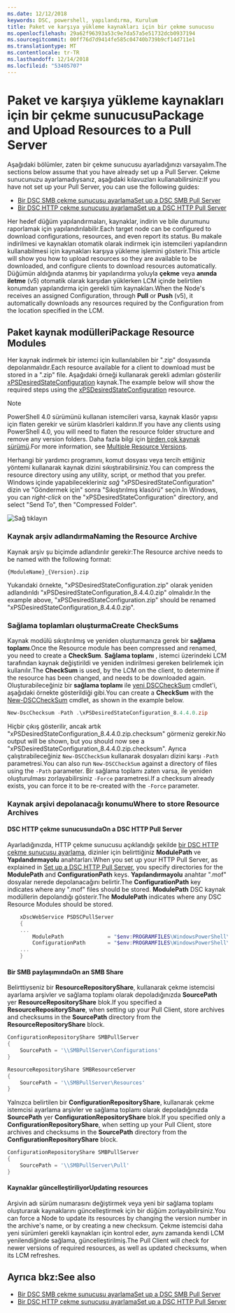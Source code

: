 ```yaml
---
ms.date: 12/12/2018
keywords: DSC, powershell, yapılandırma, Kurulum
title: Paket ve karşıya yükleme kaynakları için bir çekme sunucusu
ms.openlocfilehash: 29a62f96393a53c9e7da57a5e51732dcb0937194
ms.sourcegitcommit: 00ff76d7d9414fe585c04740b739b9cf14d711e1
ms.translationtype: MT
ms.contentlocale: tr-TR
ms.lasthandoff: 12/14/2018
ms.locfileid: "53405707"
---
```

# <a name="package-and-upload-resources-to-a-pull-server"></a><span data-ttu-id="c4d8b-103">Paket ve karşıya yükleme kaynakları için bir çekme sunucusu</span><span class="sxs-lookup"><span data-stu-id="c4d8b-103">Package and Upload Resources to a Pull Server</span></span>

<span data-ttu-id="c4d8b-104">Aşağıdaki bölümler, zaten bir çekme sunucusu ayarladığınızı varsayalım.</span><span class="sxs-lookup"><span data-stu-id="c4d8b-104">The sections below assume that you have already set up a Pull Server.</span></span> <span data-ttu-id="c4d8b-105">Çekme sunucunuzu ayarlamadıysanız, aşağıdaki kılavuzları kullanabilirsiniz:</span><span class="sxs-lookup"><span data-stu-id="c4d8b-105">If you have not set up your Pull Server, you can use the following guides:</span></span>

- [<span data-ttu-id="c4d8b-106">Bir DSC SMB çekme sunucusu ayarlama</span><span class="sxs-lookup"><span data-stu-id="c4d8b-106">Set up a DSC SMB Pull Server</span></span>](pullServerSmb.md)
- [<span data-ttu-id="c4d8b-107">Bir DSC HTTP çekme sunucusu ayarlama</span><span class="sxs-lookup"><span data-stu-id="c4d8b-107">Set up a DSC HTTP Pull Server</span></span>](pullServer.md)

<span data-ttu-id="c4d8b-108">Her hedef düğüm yapılandırmaları, kaynaklar, indirin ve bile durumunu raporlamak için yapılandırılabilir.</span><span class="sxs-lookup"><span data-stu-id="c4d8b-108">Each target node can be configured to download configurations, resources, and even report its status.</span></span> <span data-ttu-id="c4d8b-109">Bu makale indirilmesi ve kaynakları otomatik olarak indirmek için istemcileri yapılandırın kullanabilmesi için kaynakları karşıya yükleme işlemini gösterir.</span><span class="sxs-lookup"><span data-stu-id="c4d8b-109">This article will show you how to upload resources so they are available to be downloaded, and configure clients to download resources automatically.</span></span> <span data-ttu-id="c4d8b-110">Düğümün aldığında atanmış bir yapılandırma yoluyla **çekme** veya **anında iletme** (v5) otomatik olarak karşıdan yüklerken LCM içinde belirtilen konumdan yapılandırma için gerekli tüm kaynakları.</span><span class="sxs-lookup"><span data-stu-id="c4d8b-110">When the Node's receives an assigned Configuration, through **Pull** or **Push** (v5), it automatically downloads any resources required by the Configuration from the location specified in the LCM.</span></span>

## <a name="package-resource-modules"></a><span data-ttu-id="c4d8b-111">Paket kaynak modülleri</span><span class="sxs-lookup"><span data-stu-id="c4d8b-111">Package Resource Modules</span></span>

<span data-ttu-id="c4d8b-112">Her kaynak indirmek bir istemci için kullanılabilen bir ".zip" dosyasında depolanmalıdır.</span><span class="sxs-lookup"><span data-stu-id="c4d8b-112">Each resource available for a client to download must be stored in a ".zip" file.</span></span> <span data-ttu-id="c4d8b-113">Aşağıdaki örneği kullanarak gerekli adımları gösterilir [xPSDesiredStateConfiguration](https://www.powershellgallery.com/packages/xPSDesiredStateConfiguration/8.4.0.0) kaynak.</span><span class="sxs-lookup"><span data-stu-id="c4d8b-113">The example below will show the required steps using the [xPSDesiredStateConfiguration](https://www.powershellgallery.com/packages/xPSDesiredStateConfiguration/8.4.0.0) resource.</span></span>

> [!NOTE]
> <span data-ttu-id="c4d8b-114">PowerShell 4.0 sürümünü kullanan istemcileri varsa, kaynak klasör yapısı için flaten gerekir ve sürüm klasörleri kaldırın.</span><span class="sxs-lookup"><span data-stu-id="c4d8b-114">If you have any clients using PowerShell 4.0, you will need to flaten the resource folder structure and remove any version folders.</span></span> <span data-ttu-id="c4d8b-115">Daha fazla bilgi için [birden çok kaynak sürümü](../configurations/import-dscresource.md#multiple-resource-versions).</span><span class="sxs-lookup"><span data-stu-id="c4d8b-115">For more information, see [Multiple Resource Versions](../configurations/import-dscresource.md#multiple-resource-versions).</span></span>

<span data-ttu-id="c4d8b-116">Herhangi bir yardımcı programını, komut dosyası veya tercih ettiğiniz yöntemi kullanarak kaynak dizini sıkıştırabilirsiniz.</span><span class="sxs-lookup"><span data-stu-id="c4d8b-116">You can compress the resource directory using any utility, script, or method that you prefer.</span></span> <span data-ttu-id="c4d8b-117">Windows içinde yapabilecekleriniz *sağ* "xPSDesiredStateConfiguration" dizin ve "Göndermek için" sonra "Sıkıştırılmış klasörü" seçin.</span><span class="sxs-lookup"><span data-stu-id="c4d8b-117">In Windows, you can *right-click* on the "xPSDesiredStateConfiguration" directory, and select "Send To", then "Compressed Folder".</span></span>

![Sağ tıklayın](../media/right-click.gif)

### <a name="naming-the-resource-archive"></a><span data-ttu-id="c4d8b-119">Kaynak arşiv adlandırma</span><span class="sxs-lookup"><span data-stu-id="c4d8b-119">Naming the Resource Archive</span></span>

<span data-ttu-id="c4d8b-120">Kaynak arşiv şu biçimde adlandırılır gerekir:</span><span class="sxs-lookup"><span data-stu-id="c4d8b-120">The Resource archive needs to be named with the following format:</span></span>

```
{ModuleName}_{Version}.zip
```

<span data-ttu-id="c4d8b-121">Yukarıdaki örnekte, "xPSDesiredStateConfiguration.zip" olarak yeniden adlandırıldı "xPSDesiredStateConfiguration_8.4.4.0.zip" olmalıdır.</span><span class="sxs-lookup"><span data-stu-id="c4d8b-121">In the example above, "xPSDesiredStateConfiguration.zip" should be renamed "xPSDesiredStateConfiguration_8.4.4.0.zip".</span></span>

### <a name="create-checksums"></a><span data-ttu-id="c4d8b-122">Sağlama toplamları oluşturma</span><span class="sxs-lookup"><span data-stu-id="c4d8b-122">Create CheckSums</span></span>

<span data-ttu-id="c4d8b-123">Kaynak modülü sıkıştırılmış ve yeniden oluşturmanıza gerek bir **sağlama toplamı**.</span><span class="sxs-lookup"><span data-stu-id="c4d8b-123">Once the Resource module has been compressed and renamed, you need to create a **CheckSum**.</span></span>  <span data-ttu-id="c4d8b-124">**Sağlama toplamı** , istemci üzerindeki LCM tarafından kaynak değiştirildi ve yeniden indirilmesi gereken belirlemek için kullanılır.</span><span class="sxs-lookup"><span data-stu-id="c4d8b-124">The **CheckSum** is used, by the LCM on the client, to determine if the resource has been changed, and needs to be downloaded again.</span></span> <span data-ttu-id="c4d8b-125">Oluşturabileceğiniz bir **sağlama toplamı** ile [yeni DSCCheckSum](/powershell/module/PSDesiredStateConfiguration/New-DSCCheckSum) cmdlet'i, aşağıdaki örnekte gösterildiği gibi.</span><span class="sxs-lookup"><span data-stu-id="c4d8b-125">You can create a **CheckSum** with the [New-DSCCheckSum](/powershell/module/PSDesiredStateConfiguration/New-DSCCheckSum) cmdlet, as shown in the example below.</span></span>

```powershell
New-DscChecksum -Path .\xPSDesiredStateConfiguration_8.4.4.0.zip
```

<span data-ttu-id="c4d8b-126">Hiçbir çıkış gösterilir, ancak artık "xPSDesiredStateConfiguration_8.4.4.0.zip.checksum" görmeniz gerekir.</span><span class="sxs-lookup"><span data-stu-id="c4d8b-126">No output will be shown, but you should now see a "xPSDesiredStateConfiguration_8.4.4.0.zip.checksum".</span></span> <span data-ttu-id="c4d8b-127">Ayrıca çalıştırabileceğiniz `New-DSCCheckSum` kullanarak dosyaları dizini karşı `-Path` parametresi.</span><span class="sxs-lookup"><span data-stu-id="c4d8b-127">You can also run `New-DSCCheckSum` against a directory of files using the `-Path` parameter.</span></span> <span data-ttu-id="c4d8b-128">Bir sağlama toplamı zaten varsa, ile yeniden oluşturulması zorlayabilirsiniz `-Force` parametresi.</span><span class="sxs-lookup"><span data-stu-id="c4d8b-128">If a checksum already exists, you can force it to be re-created with the `-Force` parameter.</span></span>

### <a name="where-to-store-resource-archives"></a><span data-ttu-id="c4d8b-129">Kaynak arşivi depolanacağı konumu</span><span class="sxs-lookup"><span data-stu-id="c4d8b-129">Where to store Resource Archives</span></span>

#### <a name="on-a-dsc-http-pull-server"></a><span data-ttu-id="c4d8b-130">DSC HTTP çekme sunucusunda</span><span class="sxs-lookup"><span data-stu-id="c4d8b-130">On a DSC HTTP Pull Server</span></span>

<span data-ttu-id="c4d8b-131">Ayarladığınızda, HTTP çekme sunucusu açıklandığı şekilde [bir DSC HTTP çekme sunucusu ayarlama](pullServer.md), dizinler için belirttiğiniz **ModulePath** ve **Yapılandırmayolu** anahtarları.</span><span class="sxs-lookup"><span data-stu-id="c4d8b-131">When you set up your HTTP Pull Server, as explained in [Set up a DSC HTTP Pull Server](pullServer.md), you specify directories for the **ModulePath** and **ConfigurationPath** keys.</span></span> <span data-ttu-id="c4d8b-132">**Yapılandırmayolu** anahtar ".mof" dosyalar nerede depolanacağını belirtir.</span><span class="sxs-lookup"><span data-stu-id="c4d8b-132">The **ConfigurationPath** key indicates where any ".mof" files should be stored.</span></span> <span data-ttu-id="c4d8b-133">**ModulePath** DSC kaynak modüllerin depolandığı gösterir.</span><span class="sxs-lookup"><span data-stu-id="c4d8b-133">The **ModulePath** indicates where any DSC Resource Modules should be stored.</span></span>

```powershell
    xDscWebService PSDSCPullServer
    {
    ...
        ModulePath              = "$env:PROGRAMFILES\WindowsPowerShell\DscService\Modules"
        ConfigurationPath       = "$env:PROGRAMFILES\WindowsPowerShell\DscService\Configuration"
    ...
    }

```

#### <a name="on-an-smb-share"></a><span data-ttu-id="c4d8b-134">Bir SMB paylaşımında</span><span class="sxs-lookup"><span data-stu-id="c4d8b-134">On an SMB Share</span></span>

<span data-ttu-id="c4d8b-135">Belirttiyseniz bir **ResourceRepositoryShare**, kullanarak çekme istemcisi ayarlama arşivler ve sağlama toplamı olarak depoladığınızda **SourcePath** yer **ResourceRepositoryShare** blok.</span><span class="sxs-lookup"><span data-stu-id="c4d8b-135">If you specified a **ResourceRepositoryShare**, when setting up your Pull Client, store archives and checksums in the **SourcePath** directory from the **ResourceRepositoryShare** block.</span></span>

```powershell
ConfigurationRepositoryShare SMBPullServer
{
    SourcePath = '\\SMBPullServer\Configurations'
}

ResourceRepositoryShare SMBResourceServer
{
    SourcePath = '\\SMBPullServer\Resources'
}
```

<span data-ttu-id="c4d8b-136">Yalnızca belirtilen bir **ConfigurationRepositoryShare**, kullanarak çekme istemcisi ayarlama arşivler ve sağlama toplamı olarak depoladığınızda **SourcePath** yer  **ConfigurationRepositoryShare** blok.</span><span class="sxs-lookup"><span data-stu-id="c4d8b-136">If you specified only a **ConfigurationRepositoryShare**, when setting up your Pull Client, store archives and checksums in the **SourcePath** directory from the **ConfigurationRepositoryShare** block.</span></span>

```powershell
ConfigurationRepositoryShare SMBPullServer
{
    SourcePath = '\\SMBPullServer\Pull'
}
```

#### <a name="updating-resources"></a><span data-ttu-id="c4d8b-137">Kaynaklar güncelleştiriliyor</span><span class="sxs-lookup"><span data-stu-id="c4d8b-137">Updating resources</span></span>

<span data-ttu-id="c4d8b-138">Arşivin adı sürüm numarasını değiştirmek veya yeni bir sağlama toplamı oluşturarak kaynaklarını güncelleştirmek için bir düğüm zorlayabilirsiniz.</span><span class="sxs-lookup"><span data-stu-id="c4d8b-138">You can force a Node to update its resources by changing the version number in the archive's name, or by creating a new checksum.</span></span> <span data-ttu-id="c4d8b-139">Çekme istemcisi daha yeni sürümleri gerekli kaynakları için kontrol eder, aynı zamanda kendi LCM yenilendiğinde sağlama, güncelleştirilmiş.</span><span class="sxs-lookup"><span data-stu-id="c4d8b-139">The Pull Client will check for newer versions of required resources, as well as updated checksums, when its LCM refreshes.</span></span>

## <a name="see-also"></a><span data-ttu-id="c4d8b-140">Ayrıca bkz:</span><span class="sxs-lookup"><span data-stu-id="c4d8b-140">See also</span></span>

- [<span data-ttu-id="c4d8b-141">Bir DSC SMB çekme sunucusu ayarlama</span><span class="sxs-lookup"><span data-stu-id="c4d8b-141">Set up a DSC SMB Pull Server</span></span>](pullServerSmb.md)
- [<span data-ttu-id="c4d8b-142">Bir DSC HTTP çekme sunucusu ayarlama</span><span class="sxs-lookup"><span data-stu-id="c4d8b-142">Set up a DSC HTTP Pull Server</span></span>](pullServer.md)
